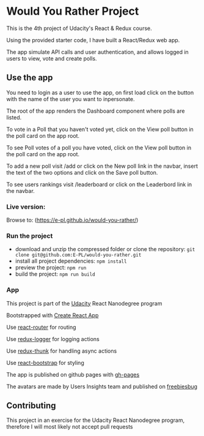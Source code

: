 # Would You Rather Project

This is the 4th project of Udacity's React & Redux course.

Using the provided starter code, I have built a React/Redux web app.

The app simulate API calls and user authentication, and allows logged in users to view, vote and create polls.

## Use the app

You need to login as a user to use the app, on first load click on the button with the name of the user you want to inpersonate.

The root of the app renders the Dashboard component where polls are listed.

To vote in a Poll that you haven't voted yet, click on the View poll button in the poll card on the app root.

To see Poll votes of a poll you have voted, click on the View poll button in the poll card on the app root.

To add a new poll visit /add or click on the New poll link in the navbar, insert the text of the two options and click on the Save poll button.

To see users rankings visit /leaderboard or click on the Leaderbord link in the navbar.

### Live version:

Browse to: (https://e-pl.github.io/would-you-rather/)

### Run the project

 * download and unzip the compressed folder or clone the repository: `git clone git@github.com:E-PL/would-you-rather.git`
 * install all project dependencies: `npm install`
 * preview the project: `npm run`
 * build the project: `npm run build`

### App

This project is part of the [Udacity](https://udacity.com) React Nanodegree program

Bootstrapped with [Create React App](https://github.com/facebookincubator/create-react-app)

Use [react-router](https://github.com/ReactTraining/react-router#readme) for routing

Use [redux-logger](https://github.com/theaqua/redux-logger) for logging actions

Use [redux-thunk](https://github.com/reduxjs/redux-thunk) for handling async actions

Use [react-bootstrap](https://github.com/react-bootstrap/react-bootstrap) for styling

The app is published on github pages with [gh-pages](https://www.npmjs.com/package/gh-pages)

The avatars are made by Users Insights team and published on [freebiesbug](https://freebiesbug.com/sketch-freebies/16-free-vector-user-avatar-icons/)

## Contributing

This project in an exercise for the Udacity React Nanodegree program, therefore I will most likely not accept pull requests